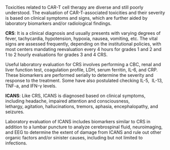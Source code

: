 Toxicities related to CAR-T cell therapy are diverse and still poorly understood. The evaluation of CAR-T-associated toxicities and their severity is based on clinical symptoms and signs, which are further aided by laboratory biomarkers and/or radiological findings.

**CRS**: It is a clinical diagnosis and usually presents with varying degrees of fever, tachycardia, hypotension, hypoxia, nausea, vomiting, etc. The vital signs are assessed frequently, depending on the institutional policies, with most centers mandating reevaluation every 4 hours for grades 1 and 2 and 1 to 2 hourly evaluations for grades 3 and 4 CRS.

Useful laboratory evaluation for CRS involves performing a CBC, renal and liver function test, coagulation profile, LDH, serum ferritin, IL-6, and CRP. These biomarkers are performed serially to determine the severity and response to the treatment. Some have also postulated checking IL-5,  IL-13, TNF-a, and IFN-γ levels.

**ICANS**: Like CRS, ICANS is diagnosed based on clinical symptoms, including headache, impaired attention and consciousness, lethargy, agitation, hallucinations, tremors, aphasia, encephalopathy, and seizures.

Laboratory evaluation of ICANS includes biomarkers similar to CRS in addition to a lumbar puncture to analyze cerebrospinal fluid, neuroimaging, and EEG to determine the extent of damage from ICANS and rule out other organic factors and/or sinister causes, including but not limited to infections.